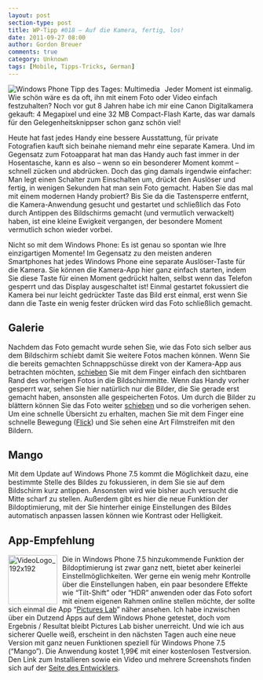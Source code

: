 ```yaml
---
layout: post
section-type: post
title: WP-Tipp #018 – Auf die Kamera, fertig, los!
date: 2011-09-27 08:00
author: Gordon Breuer
comments: true
category: Unknown
tags: [Mobile, Tipps-Tricks, German]
---
```

<p><img style="margin: 0px 10px 0px 0px; display: inline; float: left" title="" alt="Windows Phone Tipp des Tages: Multimedia" align="left" src="http://anheledirwp.blob.core.windows.net/wordpress/2011/09/multimedia.png" /></p>  <p>Jeder Moment ist einmalig. Wie schön wäre es da oft, ihn mit einem Foto oder Video einfach festzuhalten? Noch vor gut 8 Jahren habe ich mir eine Canon Digitalkamera gekauft: 4 Megapixel und eine 32 MB Compact-Flash Karte, das war damals für den Gelegenheitsknippser schon ganz schön viel!</p>  <p>Heute hat fast jedes Handy eine bessere Ausstattung, für private Fotografien kauft sich beinahe niemand mehr eine separate Kamera. Und im Gegensatz zum Fotoapparat hat man das Handy auch fast immer in der Hosentasche, kann es also – wenn so ein besonderer Moment kommt – schnell zücken und abdrücken. Doch das ging damals irgendwie einfacher: Man legt einen Schalter zum Einschalten um, drückt den Auslöser und fertig, in wenigen Sekunden hat man sein Foto gemacht. Haben Sie das mal mit einem modernen Handy probiert? Bis Sie da die Tastensperre entfernt, die Kamera-Anwendung gesucht und gestartet und schließlich das Foto durch Antippen des Bildschirms gemacht (und vermutlich verwackelt) haben, ist eine kleine Ewigkeit vergangen, der besondere Moment vermutlich schon wieder vorbei.</p>  <p>Nicht so mit dem Windows Phone: Es ist genau so spontan wie Ihre einzigartigen Momente! Im Gegensatz zu den meisten anderen Smartphones hat jedes Windows Phone eine separate Auslöser-Taste für die Kamera. Sie können die Kamera-App hier ganz einfach starten, indem Sie diese Taste für einen Moment gedrückt halten, selbst wenn das Telefon gesperrt und das Display ausgeschaltet ist! Einmal gestartet fokussiert die Kamera bei nur leicht gedrückter Taste das Bild erst einmal, erst wenn Sie dann die Taste ein wenig fester drücken wird das Foto schließlich gemacht.</p>  <h2>Galerie</h2>  <p>Nachdem das Foto gemacht wurde sehen Sie, wie das Foto sich selber aus dem Bildschirm schiebt damit Sie weitere Fotos machen können. Wenn Sie die bereits gemachten Schnappschüsse direkt von der Kamera-App aus betrachten möchten, <a href="/post/2011/09/12/WP7-Tipp-007-%E2%80%93-Standard-Gesten.aspx">schieben</a> Sie mit dem Finger einfach den sichtbaren Rand des vorherigen Fotos in die Bildschirmmitte. Wenn das Handy vorher gesperrt war, sehen Sie hier natürlich nur die Bilder, die Sie gerade erst gemacht haben, ansonsten alle gespeicherten Fotos. Um durch die Bilder zu blättern können Sie das Foto weiter <a href="/post/2011/09/12/WP7-Tipp-007-%E2%80%93-Standard-Gesten.aspx">schieben</a> und so die vorherigen sehen. Um eine schnelle Übersicht zu erhalten, machen Sie mit dem Finger eine schnelle Bewegung (<a href="/post/2011/09/12/WP7-Tipp-007-%E2%80%93-Standard-Gesten.aspx">Flick</a>) und Sie sehen eine Art Filmstreifen mit den Bildern.</p>  <h2>Mango</h2>  <p>Mit dem Update auf Windows Phone 7.5 kommt die Möglichkeit dazu, eine bestimmte Stelle des Bildes zu fokussieren, in dem Sie sie auf dem Bildschirm kurz antippen. Ansonsten wird wie bisher auch versucht die Mitte scharf zu stellen. Außerdem gibt es hier die neue Funktion der Bildoptimierung, mit der Sie hinterher einige Einstellungen des Bildes automatisch anpassen lassen können wie Kontrast oder Helligkeit.</p>  <h2>App-Empfehlung</h2>  <p><a href="http://www.windowsphone.com/de-DE/apps/5db119bf-7ad5-df11-a844-00237de2db9e"><img style="background-image: none; border-bottom: 0px; border-left: 0px; margin: 0px 10px 0px 0px; padding-left: 0px; padding-right: 0px; display: inline; float: left; border-top: 0px; border-right: 0px; padding-top: 0px" title="VideoLogo_192x192" border="0" alt="VideoLogo_192x192" align="left" src="http://anheledirwp.blob.core.windows.net/wordpress/2011/09/VideoLogo_192x192.png" width="100" height="100" /></a>Die in Windows Phone 7.5 hinzukommende Funktion der Bildoptimierung ist zwar ganz nett, bietet aber keinerlei Einstellmöglichkeiten. Wer gerne ein wenig mehr Kontrolle über die Einstellungen haben, ein paar besondere Effekte wie “Tilt-Shift” oder “HDR” anwenden oder das Foto sofort mit einem eigenen Rahmen online stellen möchte, der sollte sich einmal die App “<a href="http://www.windowsphone.com/de-DE/apps/5db119bf-7ad5-df11-a844-00237de2db9e">Pictures Lab</a>” näher ansehen. Ich habe inzwischen über ein Dutzend Apps auf dem Windows Phone getestet, doch vom Ergebnis / Resultat bleibt Pictures Lab bisher unerreicht. Und wie ich aus sicherer Quelle weiß, erscheint in den nächsten Tagen auch eine neue Version mit ganz neuen Funktionen speziell für Windows Phone 7.5 (“Mango”). Die Anwendung kostet 1,99€ mit einer kostenlosen Testversion. Den Link zum Installieren sowie ein Video und mehrere Screenshots finden sich auf der <a href="http://kodierer.blogspot.com/2010/10/announcing-pictures-lab-for-windows.html">Seite des Entwicklers</a>.</p>
